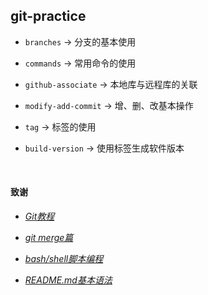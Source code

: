## git-practice

* `branches` → 分支的基本使用

* `commands` → 常用命令的使用

* `github-associate` → 本地库与远程库的关联

* `modify-add-commit` → 增、删、改基本操作

* `tag` → 标签的使用

* `build-version` → 使用标签生成软件版本

<br/>

#### 致谢

* *[Git教程](https://www.liaoxuefeng.com/wiki/896043488029600)*

* *[git merge篇](https://blog.csdn.net/weixin_44018338/article/details/98881164)*

* *[bash/shell脚本编程](https://www.jianshu.com/p/5568d311fb5a)*

* *[README.md基本语法](https://www.jianshu.com/p/8af597957fe2)*
